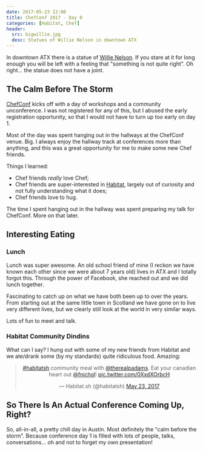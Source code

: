 ```yaml
---
date: 2017-05-23 12:00
title: ChefConf 2017 - Day 0
categories: [Habitat, Chef]
header:
  src: bigwillie.jpg
  desc: Statues of Willie Nelson in downtown ATX
---
```

In downtown ATX there is a statue of [Willie
Nelson](https://en.wikipedia.org/wiki/Willie_Nelson). If you stare at
it for long enough you will be left with a feeling that "something is
not quite right". Oh right... the statue does not have a joint.

## The Calm Before The Storm

[ChefConf](https://chefconf.chef.io) kicks off with a day of workshops
and a community unconference. I was not registered for any of this,
but I abused the early registration opportunity, so that I would not
have to turn up too early on day 1.

Most of the day was spent hanging out in the hallways at the ChefConf
venue. Big. I always enjoy the hallway track at conferences more than
anything, and this was a great opportunity for me to make some new
Chef friends.

Things I learned:

- Chef friends _really_ love Chef;
- Chef friends are super-interested in [Habitat](https://www.habitat.sh), largely out of curiosity and not fully understanding what it does;
- Chef friends love to hug.

The time I spent hanging out in the hallway was spent preparing my
talk for ChefConf. More on that later.

## Interesting Eating

### Lunch

Lunch was super awesome. An old school friend of mine (I reckon we
have known each other since we were about 7 years old) lives in ATX
and I totally forgot this. Through the power of Facebook, she reached
out and we did lunch together.

Fascinating to catch up on what we have both been up to over the years. From starting out at the same little town in Scotland we have gone on to live very different lives, but we clearly still look at the world in very similar ways.

Lots of fun to meet and talk.

### Habitat Community Dindins

What can I say? I hung out with some of my new friends from Habitat and we ate/drank some (by my standards) quite ridiculous food. Amazing:

<center><blockquote class="twitter-tweet" data-lang="en"><p lang="en" dir="ltr"><a href="https://twitter.com/hashtag/habitatsh?src=hash">#habitatsh</a> community meal with <a href="https://twitter.com/therealpadams">@therealpadams</a>. Eat your canadian heart out <a href="https://twitter.com/fnichol">@fnichol</a>! <a href="https://t.co/0XxdXOrbcH">pic.twitter.com/0XxdXOrbcH</a></p>&mdash; Habitat.sh (@habitatsh) <a href="https://twitter.com/habitatsh/status/866819032149831681">May 23, 2017</a></blockquote> <script async src="//platform.twitter.com/widgets.js" charset="utf-8"></script></center>

## So There Is An Actual Conference Coming Up, Right?

So, all-in-all, a pretty chill day in Austin. Most definitely the
"calm before the storm". Because conference day 1 is filled with lots
of people, talks, conversations... oh and not to forget my own
presentation!